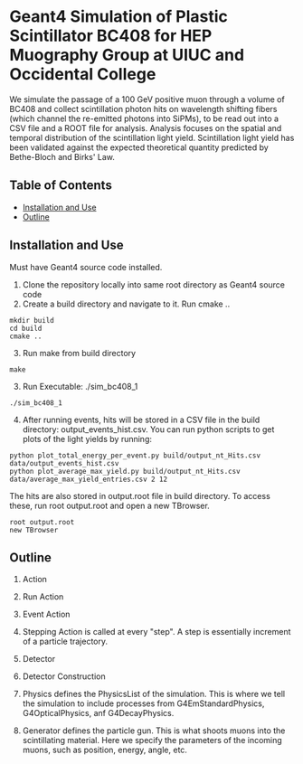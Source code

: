 # Geant4 Simulation of Plastic Scintillator BC408 for HEP Muography Group at UIUC and Occidental College

We simulate the passage of a 100 GeV positive muon through a volume of BC408 and collect scintillation photon hits on wavelength shifting fibers (which channel the re-emitted photons into SiPMs), to be read out into a CSV file and a ROOT file for analysis. Analysis focuses on the spatial and temporal distribution of the scintillation light yield. Scintillation light yield has been validated against the expected theoretical quantity predicted by Bethe-Bloch and Birks' Law.

## Table of Contents
- [Installation and Use](#installation)
- [Outline](#outline)

## Installation and Use

Must have Geant4 source code installed. 
1. Clone the repository locally into same root directory as Geant4 source code
2. Create a build directory and navigate to it. Run cmake ..
```
mkdir build
cd build
cmake ..
```
3. Run make from build directory
```
make
```
3. Run Executable: ./sim_bc408_1
```
./sim_bc408_1
```
4. After running events, hits will be stored in a CSV file in the build directory: output_events_hist.csv. You can run python scripts to get plots of the light yields by running:
```
python plot_total_energy_per_event.py build/output_nt_Hits.csv data/output_events_hist.csv
python plot_average_max_yield.py build/output_nt_Hits.csv data/average_max_yield_entries.csv 2 12 
```

The hits are also stored in output.root file in build directory. To access these, run root output.root and open a new TBrowser.
```
root output.root
new TBrowser
```
## Outline

1. Action

2. Run Action 

3. Event Action

3. Stepping Action is called at every "step". A step is essentially increment of a particle trajectory.

4. Detector

5. Detector Construction

6. Physics defines the PhysicsList of the simulation. This is where we tell the simulation to include processes from G4EmStandardPhysics, G4OpticalPhysics, anf G4DecayPhysics.

7. Generator defines the particle gun. This is what shoots muons into the scintillating material. Here we specify the parameters of the incoming muons, such as position, energy, angle, etc.